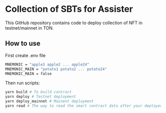 # Collection of SBTs for Assister

This GitHub repository contains code to deploy collection of NFT in testnet/mainnet in TON.

## How to use

First create .env file
```bash
MNEMONIC = "apple1 apple2 ... apple24"
MNEMONIC_MAIN = "potato1 potato2 ... potato24"
MNEMONIC_MAIN = false
```

Then run scripts:

```bash
yarn build # To build contract
yarn deploy # Testnet deployment
yarn deploy_mainnet # Mainent deployment
yarn read # The way to read the smart contract data after your deployed the code
```